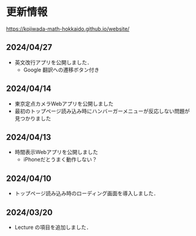 # 更新情報
https://kojiwada-math-hokkaido.github.io/website/
## 2024/04/27
- 英文改行アプリを公開しました．
  - Google 翻訳への遷移ボタン付き
## 2024/04/14
- 東京定点カメラWebアプリを公開しました
- 最初のトップページ読み込み時にハンバーガーメニューが反応しない問題が見つかりました
## 2024/04/13
- 時間表示Webアプリを公開しました
  - iPhoneだとうまく動作しない？
## 2024/04/10
- トップページ読み込み時のローディング画面を導入しました．
## 2024/03/20
- Lecture の項目を追加しました．
